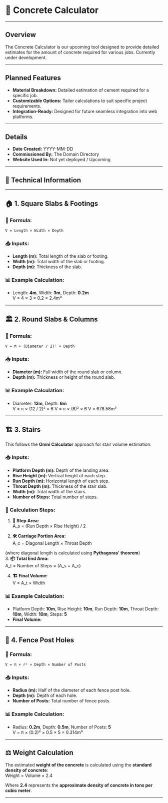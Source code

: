 # 🚧 Concrete Calculator

---

## Overview
The Concrete Calculator is our upcoming tool designed to provide detailed estimates for the amount of concrete required for various jobs. Currently under development.

---

## Planned Features
- **Material Breakdown:** 
    Detailed estimation of cement required for a specific job.
- **Customizable Options:** 
    Tailor calculations to suit specific project requirements.
- **Integration-Ready:** 
    Designed for future seamless integration into web platforms.

---

## Details
- **Date Created:** YYYY-MM-DD  
- **Commissioned By:** The Domain Directory 
- **Website Used In:** Not yet deployed / Upcoming

---

## 🔩 Technical Information

---

## 🏠 1. Square Slabs & Footings  
### **📏 Formula:**
    V = Length × Width × Depth

### **📥 Inputs:**  
- **Length (m):** Total length of the slab or footing.  
- **Width (m):** Total width of the slab or footing.  
- **Depth (m):** Thickness of the slab.  

### **📊 Example Calculation:**  
- Length: **4m**, Width: **3m**, Depth: **0.2m**  
    V = 4 × 3 × 0.2 = 2.4m³

---

## 🏛️ 2. Round Slabs & Columns  
### **📏 Formula:**  
    V = π × (Diameter / 2)² × Depth

### **📥 Inputs:**  
- **Diameter (m):** Full width of the round slab or column.  
- **Depth (m):** Thickness or height of the round slab.  

### **📊 Example Calculation:**  
- Diameter: **12m**, Depth: **6m**  
    V = π × (12 / 2)² × 6 V = π × (6)² × 6 V = 678.58m³

---

## 🏗️ 3. Stairs  
This follows the **Omni Calculator** approach for stair volume estimation.  

### **📥 Inputs:**  
- **Platform Depth (m):** Depth of the landing area.  
- **Rise Height (m):** Vertical height of each step.  
- **Run Depth (m):** Horizontal length of each step.  
- **Throat Depth (m):** Thickness of the stair slab.  
- **Width (m):** Total width of the stairs.  
- **Number of Steps:** Total number of steps.  

### **🔢 Calculation Steps:**  
1. **📏 Step Area:**  
    A_s = (Run Depth × Rise Height) / 2

2. **🛠️ Carriage Portion Area:**  
    A_c = Diagonal Length × Throat Depth

(where diagonal length is calculated using **Pythagoras' theorem**)  
3. **📦 Total End Area:**  
    A_t = Number of Steps × (A_s + A_c)

4. **🏗️ Final Volume:**  
    V = A_t × Width

### **📊 Example Calculation:**  
- Platform Depth: **10m**, Rise Height: **10m**, Run Depth: **10m**, Throat Depth: **10m**, Width: **10m**, Steps: **5**  
- **Final Volume:**  

---

## 🔩 4. Fence Post Holes  
### **📏 Formula:**  
    V = π × r² × Depth × Number of Posts

### **📥 Inputs:**  
- **Radius (m):** Half of the diameter of each fence post hole.  
- **Depth (m):** Depth of each hole.  
- **Number of Posts:** Total number of fence posts.  

### **📊 Example Calculation:**  
- Radius: **0.2m**, Depth: **0.5m**, Number of Posts: **5**  
    V = π × (0.2)² × 0.5 × 5 = 0.314m³

---

## ⚖️ Weight Calculation  
The estimated **weight of the concrete** is calculated using the **standard density of concrete**:  
    Weight = Volume × 2.4

Where **2.4** represents the **approximate density of concrete in tons per cubic meter**.  

---
